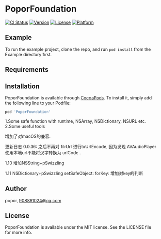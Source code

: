 # PoporFoundation

[![CI Status](https://img.shields.io/travis/popor/PoporFoundation.svg?style=flat)](https://travis-ci.org/popor/PoporFoundation)
[![Version](https://img.shields.io/cocoapods/v/PoporFoundation.svg?style=flat)](https://cocoapods.org/pods/PoporFoundation)
[![License](https://img.shields.io/cocoapods/l/PoporFoundation.svg?style=flat)](https://cocoapods.org/pods/PoporFoundation)
[![Platform](https://img.shields.io/cocoapods/p/PoporFoundation.svg?style=flat)](https://cocoapods.org/pods/PoporFoundation)

## Example

To run the example project, clone the repo, and run `pod install` from the Example directory first.

## Requirements

## Installation

PoporFoundation is available through [CocoaPods](https://cocoapods.org). To install
it, simply add the following line to your Podfile:

```ruby
pod 'PoporFoundation'
```
1.Some safe function with runtime, NSArray, NSDictionary, NSURL etc. 
2.Some useful tools

增加了对macOS的兼容.

更新日志
0.0.36: 之后不再对 filrUrl 进行toUrlEncode, 因为发现 AVAudioPlayer 使用本地url不能将汉字转换为 urlCode .

1.10
增加NSString+pSwizzling

1.11
NSDictionary+pSwizzling setSafeObject: forKey: 增加对key的判断

## Author

popor, 908891024@qq.com

## License

PoporFoundation is available under the MIT license. See the LICENSE file for more info.
